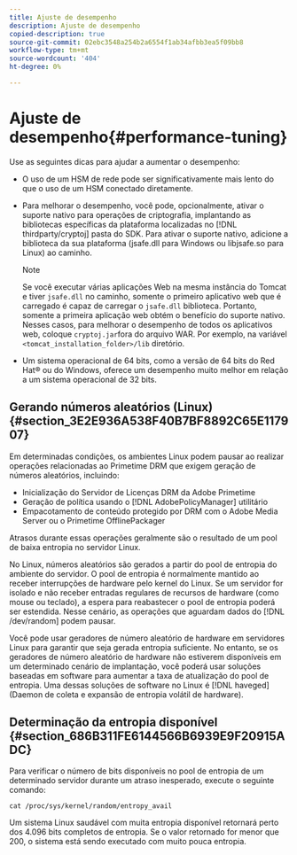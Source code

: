 ```yaml
---
title: Ajuste de desempenho
description: Ajuste de desempenho
copied-description: true
source-git-commit: 02ebc3548a254b2a6554f1ab34afbb3ea5f09bb8
workflow-type: tm+mt
source-wordcount: '404'
ht-degree: 0%

---
```


# Ajuste de desempenho{#performance-tuning}

Use as seguintes dicas para ajudar a aumentar o desempenho:

* O uso de um HSM de rede pode ser significativamente mais lento do que o uso de um HSM conectado diretamente.
* Para melhorar o desempenho, você pode, opcionalmente, ativar o suporte nativo para operações de criptografia, implantando as bibliotecas específicas da plataforma localizadas no [!DNL thirdparty/cryptoj] pasta do SDK. Para ativar o suporte nativo, adicione a biblioteca da sua plataforma (jsafe.dll para Windows ou libjsafe.so para Linux) ao caminho.

  >[!NOTE]
  >
  >Se você executar várias aplicações Web na mesma instância do Tomcat e tiver `jsafe.dll` no caminho, somente o primeiro aplicativo web que é carregado é capaz de carregar o `jsafe.dll` biblioteca. Portanto, somente a primeira aplicação web obtém o benefício do suporte nativo. Nesses casos, para melhorar o desempenho de todos os aplicativos web, coloque `cryptoj.jar`fora do arquivo WAR. Por exemplo, na variável `<tomcat_installation_folder>/lib` diretório.

* Um sistema operacional de 64 bits, como a versão de 64 bits do Red Hat® ou do Windows, oferece um desempenho muito melhor em relação a um sistema operacional de 32 bits.

## Gerando números aleatórios (Linux) {#section_3E2E936A538F40B7BF8892C65E117907}

Em determinadas condições, os ambientes Linux podem pausar ao realizar operações relacionadas ao Primetime DRM que exigem geração de números aleatórios, incluindo:

* Inicialização do Servidor de Licenças DRM da Adobe Primetime
* Geração de política usando o [!DNL AdobePolicyManager] utilitário
* Empacotamento de conteúdo protegido por DRM com o Adobe Media Server ou o Primetime OfflinePackager

Atrasos durante essas operações geralmente são o resultado de um pool de baixa entropia no servidor Linux.

No Linux, números aleatórios são gerados a partir do pool de entropia do ambiente do servidor. O pool de entropia é normalmente mantido ao receber interrupções de hardware pelo kernel do Linux. Se um servidor for isolado e não receber entradas regulares de recursos de hardware (como mouse ou teclado), a espera para reabastecer o pool de entropia poderá ser estendida. Nesse cenário, as operações que aguardam dados do [!DNL /dev/random] podem pausar.

Você pode usar geradores de número aleatório de hardware em servidores Linux para garantir que seja gerada entropia suficiente. No entanto, se os geradores de número aleatório de hardware não estiverem disponíveis em um determinado cenário de implantação, você poderá usar soluções baseadas em software para aumentar a taxa de atualização do pool de entropia. Uma dessas soluções de software no Linux é [!DNL haveged] (Daemon de coleta e expansão de entropia volátil de hardware).

## Determinação da entropia disponível {#section_686B311FE6144566B6939E9F20915ADC}

Para verificar o número de bits disponíveis no pool de entropia de um determinado servidor durante um atraso inesperado, execute o seguinte comando:

```
cat /proc/sys/kernel/random/entropy_avail 
```

Um sistema Linux saudável com muita entropia disponível retornará perto dos 4.096 bits completos de entropia. Se o valor retornado for menor que 200, o sistema está sendo executado com muito pouca entropia.
